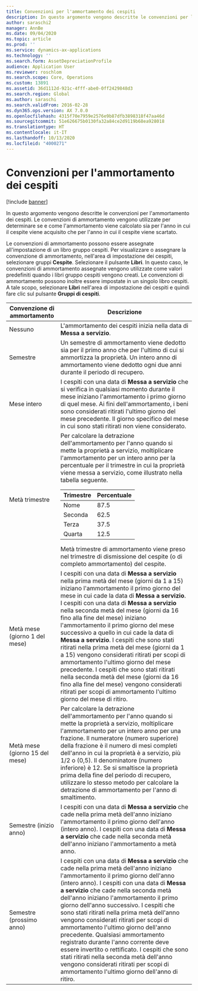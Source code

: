 ```yaml
---
title: Convenzioni per l'ammortamento dei cespiti
description: In questo argomento vengono descritte le convenzioni per l'ammortamento dei cespiti.
author: saraschi2
manager: AnnBe
ms.date: 09/04/2020
ms.topic: article
ms.prod: ''
ms.service: dynamics-ax-applications
ms.technology: ''
ms.search.form: AssetDepreciationProfile
audience: Application User
ms.reviewer: roschlom
ms.search.scope: Core, Operations
ms.custom: 13891
ms.assetid: 36d1112d-921c-4fff-abe0-0ff2429848d3
ms.search.region: Global
ms.author: saraschi
ms.search.validFrom: 2016-02-28
ms.dyn365.ops.version: AX 7.0.0
ms.openlocfilehash: 4315f70e7959e2576e9b87dfb3898318f47aa46d
ms.sourcegitcommit: 51e626675b0130fa32a84ce2d9119b68ea928018
ms.translationtype: HT
ms.contentlocale: it-IT
ms.lasthandoff: 10/13/2020
ms.locfileid: "4000271"
---
```

# <a name="fixed-asset-depreciation-conventions"></a>Convenzioni per l'ammortamento dei cespiti

[!include [banner](../includes/banner.md)]

In questo argomento vengono descritte le convenzioni per l'ammortamento dei cespiti. Le convenzioni di ammortamento vengono utilizzate per determinare se e come l'ammortamento viene calcolato sia per l'anno in cui il cespite viene acquisito che per l'anno in cui il cespite viene scartato.

Le convenzioni di ammortamento possono essere assegnate all'impostazione di un libro gruppo cespiti. Per visualizzare o assegnare la convenzione di ammortamento, nell'area di impostazione dei cespiti, selezionare gruppi **Cespite**. Selezionare il pulsante **Libri**. In questo caso, le convenzioni di ammortamento assegnate vengono utilizzate come valori predefiniti quando i libri gruppo cespiti vengono creati. Le convenzioni di ammortamento possono inoltre essere impostate in un singolo libro cespiti. A tale scopo, selezionare **Libri** nell'area di impostazione dei cespiti e quindi fare clic sul pulsante **Gruppi di cespiti**.

| Convenzione di ammortamento   | Descrizione |
|---------------------------|-------------|
| Nessuno                      | L'ammortamento dei cespiti inizia nella data di <strong>Messa a servizio</strong>. |
| Semestre                 | Un semestre di ammortamento viene dedotto sia per il primo anno che per l'ultimo di cui si ammortizza la proprietà. Un intero anno di ammortamento viene dedotto ogni due anni durante il periodo di recupero. |
| Mese intero                | I cespiti con una data di <strong>Messa a servizio</strong> che si verifica in qualsiasi momento durante il mese iniziano l'ammortamento i primo giorno di quel mese. Ai fini dell'ammortamento, i beni sono considerati ritirati l'ultimo giorno del mese precedente. Il giorno specifico del mese in cui sono stati ritirati non viene considerato. |
| Metà trimestre               | Per calcolare la detrazione dell'ammortamento per l'anno quando si mette la proprietà a servizio, moltiplicare l'ammortamento per un intero anno per la percentuale per il trimestre in cui la proprietà viene messa a servizio, come illustrato nella tabella seguente.<table><thead><tr><th>Trimestre</th><th>Percentuale</th></tr></thead><tbody><tr><td>Nome</td><td>87.5</td></tr><tr><td>Seconda</td><td>62.5</td></tr><tr><td>Terza</td><td>37.5</td></tr><tr><td>Quarta</td><td>12.5</td></tr></tbody></table>Metà trimestre di ammortamento viene preso nel trimestre di dismissione del cespite (o di completo ammortamento) del cespite. |
| Metà mese (giorno 1 del mese)  | I cespiti con una data di <strong>Messa a servizio</strong> nella prima metà del mese (giorni da 1 a 15) iniziano l'ammortamento il primo giorno del mese in cui cade la data di <strong>Messa a servizio</strong>. I cespiti con una data di <strong>Messa a servizio</strong> nella seconda metà del mese (giorni da 16 fino alla fine del mese) iniziano l'ammortamento il primo giorno del mese successivo a quello in cui cade la data di <strong>Messa a servizio</strong>. I cespiti che sono stati ritirati nella prima metà del mese (giorni da 1 a 15) vengono considerati ritirati per scopi di ammortamento l'ultimo giorno del mese precedente. I cespiti che sono stati ritirati nella seconda metà del mese (giorni da 16 fino alla fine del mese) vengono considerati ritirati per scopi di ammortamento l'ultimo giorno del mese di ritiro. |
| Metà mese (giorno 15 del mese) | Per calcolare la detrazione dell'ammortamento per l'anno quando si mette la proprietà a servizio, moltiplicare l'ammortamento per un intero anno per una frazione. Il numeratore (numero superiore) della frazione è il numero di mesi completi dell'anno in cui la proprietà è a servizio, più 1/2 o (0,5). Il denominatore (numero inferiore) è 12. Se si smaltisce la proprietà prima della fine del periodo di recupero, utilizzare lo stesso metodo per calcolare la detrazione di ammortamento per l'anno di smaltimento. |
| Semestre (inizio anno) | I cespiti con una data di <strong>Messa a servizio</strong> che cade nella prima metà dell'anno iniziano l'ammortamento il primo giorno dell'anno (intero anno). I cespiti con una data di <strong>Messa a servizio</strong> che cade nella seconda metà dell'anno iniziano l'ammortamento a metà anno. |
| Semestre (prossimo anno)     | I cespiti con una data di <strong>Messa a servizio</strong> che cade nella prima metà dell'anno iniziano l'ammortamento il primo giorno dell'anno (intero anno). I cespiti con una data di <strong>Messa a servizio</strong> che cade nella seconda metà dell'anno iniziano l'ammortamento il primo giorno dell'anno successivo. I cespiti che sono stati ritirati nella prima metà dell'anno vengono considerati ritirati per scopi di ammortamento l'ultimo giorno dell'anno precedente. Qualsiasi ammortamento registrato durante l'anno corrente deve essere invertito o rettificato. I cespiti che sono stati ritirati nella seconda metà dell'anno vengono considerati ritirati per scopi di ammortamento l'ultimo giorno dell'anno di ritiro. |
